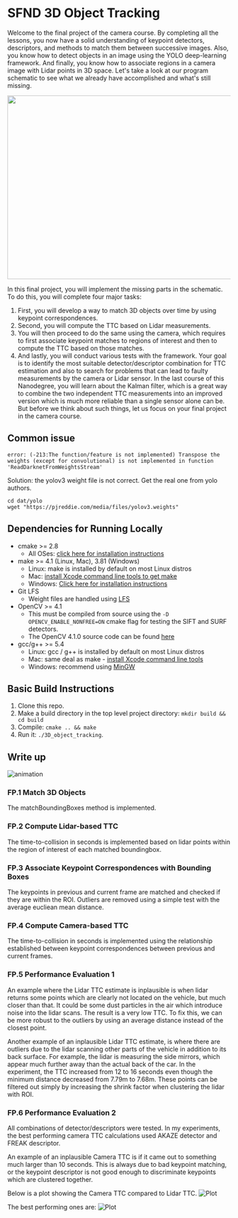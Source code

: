 # SFND 3D Object Tracking

Welcome to the final project of the camera course. By completing all the lessons, you now have a solid understanding of keypoint detectors, descriptors, and methods to match them between successive images. Also, you know how to detect objects in an image using the YOLO deep-learning framework. And finally, you know how to associate regions in a camera image with Lidar points in 3D space. Let's take a look at our program schematic to see what we already have accomplished and what's still missing.

<img src="images/course_code_structure.png" width="779" height="414" />

In this final project, you will implement the missing parts in the schematic. To do this, you will complete four major tasks: 
1. First, you will develop a way to match 3D objects over time by using keypoint correspondences. 
2. Second, you will compute the TTC based on Lidar measurements. 
3. You will then proceed to do the same using the camera, which requires to first associate keypoint matches to regions of interest and then to compute the TTC based on those matches. 
4. And lastly, you will conduct various tests with the framework. Your goal is to identify the most suitable detector/descriptor combination for TTC estimation and also to search for problems that can lead to faulty measurements by the camera or Lidar sensor. In the last course of this Nanodegree, you will learn about the Kalman filter, which is a great way to combine the two independent TTC measurements into an improved version which is much more reliable than a single sensor alone can be. But before we think about such things, let us focus on your final project in the camera course. 

## Common issue
```error: (-213:The function/feature is not implemented) Transpose the weights (except for convolutional) is not implemented in function 'ReadDarknetFromWeightsStream'```

Solution: the yolov3 weight file is not correct. Get the real one from yolo authors.
```
cd dat/yolo
wget "https://pjreddie.com/media/files/yolov3.weights"
```

## Dependencies for Running Locally
* cmake >= 2.8
  * All OSes: [click here for installation instructions](https://cmake.org/install/)
* make >= 4.1 (Linux, Mac), 3.81 (Windows)
  * Linux: make is installed by default on most Linux distros
  * Mac: [install Xcode command line tools to get make](https://developer.apple.com/xcode/features/)
  * Windows: [Click here for installation instructions](http://gnuwin32.sourceforge.net/packages/make.htm)
* Git LFS
  * Weight files are handled using [LFS](https://git-lfs.github.com/)
* OpenCV >= 4.1
  * This must be compiled from source using the `-D OPENCV_ENABLE_NONFREE=ON` cmake flag for testing the SIFT and SURF detectors.
  * The OpenCV 4.1.0 source code can be found [here](https://github.com/opencv/opencv/tree/4.1.0)
* gcc/g++ >= 5.4
  * Linux: gcc / g++ is installed by default on most Linux distros
  * Mac: same deal as make - [install Xcode command line tools](https://developer.apple.com/xcode/features/)
  * Windows: recommend using [MinGW](http://www.mingw.org/)

## Basic Build Instructions

1. Clone this repo.
2. Make a build directory in the top level project directory: `mkdir build && cd build`
3. Compile: `cmake .. && make`
4. Run it: `./3D_object_tracking`.

## Write up
![animation](./images/results/result.gif)

### FP.1 Match 3D Objects
The matchBoundingBoxes method is implemented.

### FP.2 Compute Lidar-based TTC
The time-to-collision in seconds is implemented based on lidar points within the region of interest of each matched boundingbox.

### FP.3 Associate Keypoint Correspondences with Bounding Boxes
The keypoints in previous and current frame are matched and checked if they are within the ROI. Outliers are removed using a simple test with the average eucliean mean distance.

### FP.4 Compute Camera-based TTC
The time-to-collision in seconds is implemented using the relationship established between keypoint correspondences between previous and current frames.

### FP.5 Performance Evaluation 1
An example where the Lidar TTC estimate is inplausible is when lidar returns some points which are clearly not located on the vehicle, but much closer than that. It could be some dust particles in the air which introduce noise into the lidar scans. The result is a very low TTC.
To fix this, we can be more robust to the outliers by using an average distance instead of the closest point.

Another example of an inplausible Lidar TTC estimate, is where there are outliers due to the lidar scanning other parts of the vehicle in addition to its back surface. For example, the lidar is measuring the side mirrors, which appear much further away than the actual back of the car. In the experiment, the TTC increased from 12 to 16 seconds even though the minimum distance decreased from 7.79m to 7.68m. These points can be filtered out simply by increasing the shrink factor when clustering the lidar with ROI.

### FP.6 Performance Evaluation 2
All combinations of detector/descriptors were tested. In my experiments, the best performing camera TTC calculations used AKAZE detector and FREAK descriptor.

An example of an inplausible Camera TTC is if it came out to something much larger than 10 seconds. This is always due to bad keypoint matching, or the keypoint descriptor is not good enough to discriminate keypoints which are clustered together.

Below is a plot showing the Camera TTC compared to Lidar TTC.
![Plot](./images/FP6a.png)

The best performing ones are:
![Plot](./images/FP6.png)

